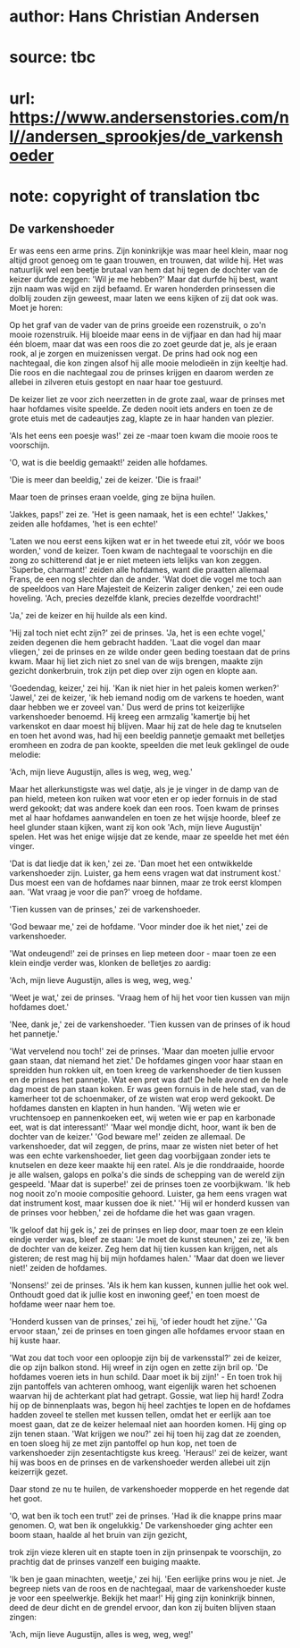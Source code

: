 # author: Hans Christian Andersen
# source: tbc
# url: https://www.andersenstories.com/nl//andersen_sprookjes/de_varkenshoeder
# note: copyright of translation tbc

## De varkenshoeder 

Er was eens een arme prins. Zijn koninkrijkje was maar heel klein, maar
nog altijd groot genoeg om te gaan trouwen, en trouwen, dat wilde hij.
Het was natuurlijk wel een beetje brutaal van hem dat hij tegen de
dochter van de keizer durfde zeggen: 'Wil je me hebben?' Maar dat
durfde hij best, want zijn naam was wijd en zijd befaamd. Er waren
honderden prinsessen die dolblij zouden zijn geweest, maar laten we eens
kijken of zij dat ook was. Moet je horen:

Op het graf van de vader van de prins groeide een rozenstruik, o zo'n
mooie rozenstruik. Hij bloeide maar eens in de vijfjaar en dan had hij
maar één bloem, maar dat was een roos die zo zoet geurde dat je, als je
eraan rook, al je zorgen en muizenissen vergat. De prins had ook nog een
nachtegaal, die kon zingen alsof hij alle mooie melodieën in zijn
keeltje had. Die roos en die nachtegaal zou de prinses krijgen en daarom
werden ze allebei in zilveren etuis gestopt en naar haar toe gestuurd.

De keizer liet ze voor zich neerzetten in de grote zaal, waar de prinses
met haar hofdames visite speelde. Ze deden nooit iets anders en toen ze
de grote etuis met de cadeautjes zag, klapte ze in haar handen van
plezier.

'Als het eens een poesje was!' zei ze -maar toen kwam die mooie roos
te voorschijn.

'O, wat is die beeldig gemaakt!' zeiden alle hofdames.

'Die is meer dan beeldig,' zei de keizer. 'Die is fraai!'

Maar toen de prinses eraan voelde, ging ze bijna huilen.

'Jakkes, paps!' zei ze. 'Het is geen namaak, het is een echte!'
'Jakkes,' zeiden alle hofdames, 'het is een echte!'

'Laten we nou eerst eens kijken wat er in het tweede etui zit, vóór we
boos worden,' vond de keizer. Toen kwam de nachtegaal te voorschijn en
die zong zo schitterend dat je er niet meteen iets lelijks van kon
zeggen. 'Superbe, charmant!' zeiden alle hofdames, want die praatten
allemaal Frans, de een nog slechter dan de ander. 'Wat doet die vogel
me toch aan de speeldoos van Hare Majesteit de Keizerin zaliger
denken,' zei een oude hoveling. 'Ach, precies dezelfde klank, precies
dezelfde voordracht!'

'Ja,' zei de keizer en hij huilde als een kind.

'Hij zal toch niet echt zijn?' zei de prinses. 'Ja, het is een echte
vogel,' zeiden degenen die hem gebracht hadden. 'Laat die vogel dan
maar vliegen,' zei de prinses en ze wilde onder geen beding toestaan
dat de prins kwam. Maar hij liet zich niet zo snel van de wijs brengen,
maakte zijn gezicht donkerbruin, trok zijn pet diep over zijn ogen en
klopte aan.

'Goedendag, keizer,' zei hij. 'Kan ik niet hier in het paleis komen
werken?' 'Jawel,' zei de keizer, 'ik heb iemand nodig om de varkens
te hoeden, want daar hebben we er zoveel van.' Dus werd de prins tot
keizerlijke varkenshoeder benoemd. Hij kreeg een armzalig 'kamertje bij
het varkenskot en daar moest hij blijven. Maar hij zat de hele dag te
knutselen en toen het avond was, had hij een beeldig pannetje gemaakt
met belletjes eromheen en zodra de pan kookte, speelden die met leuk
geklingel de oude melodie:

'Ach, mijn lieve Augustijn, alles is weg, weg, weg.'

Maar het allerkunstigste was wel datje, als je je vinger in de damp van
de pan hield, meteen kon ruiken wat voor eten er op ieder fornuis in de
stad werd gekookt; dat was andere koek dan een roos. Toen kwam de
prinses met al haar hofdames aanwandelen en toen ze het wijsje hoorde,
bleef ze heel glunder staan kijken, want zij kon ook 'Ach, mijn lieve
Augustijn' spelen. Het was het enige wijsje dat ze kende, maar ze
speelde het met één vinger.

'Dat is dat liedje dat ik ken,' zei ze. 'Dan moet het een ontwikkelde
varkenshoeder zijn. Luister, ga hem eens vragen wat dat instrument
kost.' Dus moest een van de hofdames naar binnen, maar ze trok eerst
klompen aan. 'Wat vraag je voor die pan?' vroeg de hofdame.

'Tien kussen van de prinses,' zei de varkenshoeder.

'God bewaar me,' zei de hofdame. 'Voor minder doe ik het niet,' zei
de varkenshoeder.

'Wat ondeugend!' zei de prinses en liep meteen door - maar toen ze een
klein eindje verder was, klonken de belletjes zo aardig:

'Ach, mijn lieve Augustijn, alles is weg, weg, weg.'

'Weet je wat,' zei de prinses. 'Vraag hem of hij het voor tien kussen
van mijn hofdames doet.'

'Nee, dank je,' zei de varkenshoeder. 'Tien kussen van de prinses of
ik houd het pannetje.'

'Wat vervelend nou toch!' zei de prinses. 'Maar dan moeten jullie
ervoor gaan staan, dat niemand het ziet.' De hofdames gingen voor haar
staan en spreidden hun rokken uit, en toen kreeg de varkenshoeder de
tien kussen en de prinses het pannetje. Wat een pret was dat! De hele
avond en de hele dag moest de pan staan koken. Er was geen fornuis in de
hele stad, van de kamerheer tot de schoenmaker, of ze wisten wat erop
werd gekookt. De hofdames dansten en klapten in hun handen. 'Wij weten
wie er vruchtensoep en pannenkoeken eet, wij weten wie er pap en
karbonade eet, wat is dat interessant!' 'Maar wel mondje dicht, hoor,
want ik ben de dochter van de keizer.' 'God beware me!' zeiden ze
allemaal. De varkenshoeder, dat wil zeggen, de prins, maar ze wisten
niet beter of het was een echte varkenshoeder, liet geen dag voorbijgaan
zonder iets te knutselen en deze keer maakte hij een ratel. Als je die
ronddraaide, hoorde je alle walsen, galops en polka's die sinds de
schepping van de wereld zijn gespeeld. 'Maar dat is superbe!' zei de
prinses toen ze voorbijkwam. 'Ik heb nog nooit zo'n mooie compositie
gehoord. Luister, ga hem eens vragen wat dat instrument kost, maar
kussen doe ik niet.' 'Hij wil er honderd kussen van de prinses voor
hebben,' zei de hofdame die het was gaan vragen.

'Ik geloof dat hij gek is,' zei de prinses en liep door, maar toen ze
een klein eindje verder was, bleef ze staan: 'Je moet de kunst
steunen,' zei ze, 'ik ben de dochter van de keizer. Zeg hem dat hij
tien kussen kan krijgen, net als gisteren; de rest mag hij bij mijn
hofdames halen.' 'Maar dat doen we liever niet!' zeiden de hofdames.

'Nonsens!' zei de prinses. 'Als ik hem kan kussen, kunnen jullie het
ook wel. Onthoudt goed dat ik jullie kost en inwoning geef,' en toen
moest de hofdame weer naar hem toe.

'Honderd kussen van de prinses,' zei hij, 'of ieder houdt het
zijne.' 'Ga ervoor staan,' zei de prinses en toen gingen alle
hofdames ervoor staan en hij kuste haar.

'Wat zou dat toch voor een oploopje zijn bij de varkensstal?' zei de
keizer, die op zijn balkon stond. Hij wreef in zijn ogen en zette zijn
bril op. 'De hofdames voeren iets in hun schild. Daar moet ik bij
zijn!' - En toen trok hij zijn pantoffels van achteren omhoog, want
eigenlijk waren het schoenen waarvan hij de achterkant plat had getrapt.
Gossie, wat liep hij hard! Zodra hij op de binnenplaats was, begon hij
heel zachtjes te lopen en de hofdames hadden zoveel te stellen met
kussen tellen, omdat het er eerlijk aan toe moest gaan, dat ze de keizer
helemaal niet aan hoorden komen. Hij ging op zijn tenen staan. 'Wat
krijgen we nou?' zei hij toen hij zag dat ze zoenden, en toen sloeg hij
ze met zijn pantoffel op hun kop, net toen de varkenshoeder zijn
zesentachtigste kus kreeg. 'Heraus!' zei de keizer, want hij was boos
en de prinses en de varkenshoeder werden allebei uit zijn keizerrijk
gezet.

Daar stond ze nu te huilen, de varkenshoeder mopperde en het regende dat
het goot.

'O, wat ben ik toch een trut!' zei de prinses. 'Had ik die knappe
prins maar genomen. O, wat ben ik ongelukkig.' De varkenshoeder ging
achter een boom staan, haalde al het bruin van zijn gezicht,

trok zijn vieze kleren uit en stapte toen in zijn prinsenpak te
voorschijn, zo prachtig dat de prinses vanzelf een buiging maakte.

'Ik ben je gaan minachten, weetje,' zei hij. 'Een eerlijke prins wou
je niet. Je begreep niets van de roos en de nachtegaal, maar de
varkenshoeder kuste je voor een speelwerkje. Bekijk het maar!' Hij ging
zijn koninkrijk binnen, deed de deur dicht en de grendel ervoor, dan kon
zij buiten blijven staan zingen:

'Ach, mijn lieve Augustijn, alles is weg, weg, weg!'
